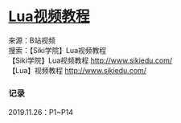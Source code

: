 # [Lua视频教程](https://www.bilibili.com/video/av50685253?from=search&seid=8376392095297824735)
来源：B站视频  
搜索：【Siki学院】Lua视频教程  
【Siki学院】Lua视频教程 http://www.sikiedu.com/  
【Lua】视频教程 http://www.sikiedu.com/  


### 记录
2019.11.26：P1~P14
